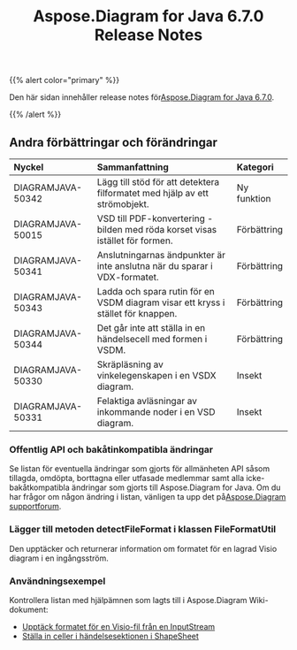 ﻿---
title: Aspose.Diagram for Java 6.7.0 Release Notes
type: docs
weight: 50
url: /sv/java/aspose-diagram-for-java-6-7-0-release-notes/
---
{{% alert color="primary" %}} 

 Den här sidan innehåller release notes för[Aspose.Diagram for Java 6.7.0](https://docs.aspose.com/diagram/java/aspose-diagram-for-java-6-7-0-release-notes/).

{{% /alert %}} 
## **Andra förbättringar och förändringar**

|**Nyckel**|**Sammanfattning**|**Kategori**|
|:- |:- |:- |
|DIAGRAMJAVA-50342|Lägg till stöd för att detektera filformatet med hjälp av ett strömobjekt.|Ny funktion|
|DIAGRAMJAVA-50015|VSD till PDF-konvertering - bilden med röda korset visas istället för formen.|Förbättring|
|DIAGRAMJAVA-50341|Anslutningarnas ändpunkter är inte anslutna när du sparar i VDX-formatet.|Förbättring|
|DIAGRAMJAVA-50343|Ladda och spara rutin för en VSDM diagram visar ett kryss i stället för knappen.|Förbättring|
|DIAGRAMJAVA-50344|Det går inte att ställa in en händelsecell med formen i VSDM.|Förbättring|
|DIAGRAMJAVA-50330|Skräpläsning av vinkelegenskapen i en VSDX diagram.|Insekt|
|DIAGRAMJAVA-50331|Felaktiga avläsningar av inkommande noder i en VSD diagram.|Insekt|
### **Offentlig API och bakåtinkompatibla ändringar**
Se listan för eventuella ändringar som gjorts för allmänheten API såsom tillagda, omdöpta, borttagna eller utfasade medlemmar samt alla icke-bakåtkompatibla ändringar som gjorts till Aspose.Diagram for Java. Om du har frågor om någon ändring i listan, vänligen ta upp det på[Aspose.Diagram supportforum](https://forum.aspose.com/c/diagram/17).
### **Lägger till metoden detectFileFormat i klassen FileFormatUtil**
Den upptäcker och returnerar information om formatet för en lagrad Visio diagram i en ingångsström.
### **Användningsexempel**
Kontrollera listan med hjälpämnen som lagts till i Aspose.Diagram Wiki-dokument:

- [Upptäck formatet för en Visio-fil från en InputStream](/diagram/sv/java/introduction/#Introduction-DetecttheFormatofaVisioFilefromanInputStream)
- [Ställa in celler i händelsesektionen i ShapeSheet](/diagram/sv/java/setting-cells-in-the-event-section-of-shapesheet/)
